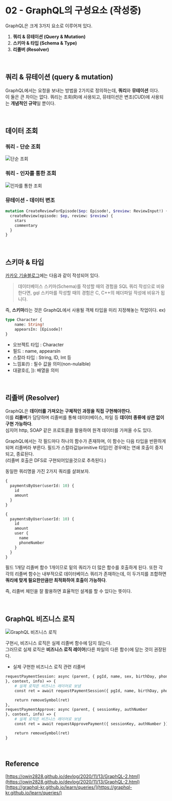 # 02 - GraphQL의 구성요소 (작성중)
GraphQL은 크게 3가지 요소로 이루어져 있다.  
1. **쿼리 & 뮤테이션 (Query & Mutation)**  
2. **스키마 & 타입 (Schema & Type)**  
3. **리졸버 (Resolver)**  

<br>

## 쿼리 & 뮤테이션 (query & mutation)
GraphQL에서는 요청을 보내는 방법을 2가지로 정의하는데, **쿼리**와 **뮤테이션** 이다.  
이 둘은 큰 차이는 없다. 쿼리는 조회(R)에 사용되고, 뮤테이션은 변조(CUD)에 사용되는 **개념적인 규약**일 뿐이다.

<br>

## 데이터 조회

### 쿼리 - 단순 조회  
![단순 조회](https://github.com/l4279625/TIL/blob/main/images/TIL/GraphQL-02_01.PNG)

### 쿼리 - 인자를 통한 조회
![인자를 통한 조회](https://github.com/l4279625/TIL/blob/main/images/TIL/GraphQL-02_02.PNG)


### 뮤테이션 - 데이터 변조
```graphql
mutation CreateReviewForEpisode($ep: Episode!, $review: ReviewInput!) {
  createReview(episode: $ep, review: $review) {
    stars
    commentary
  }
}
```

<br>

## 스키마 & 타입
[카카오 기술블로그](https://tech.kakao.com/2019/08/01/graphql-basic/)에는 다음과 같이 작성되어 있다.
> 데이터베이스 스키마(Schema)를 작성할 때의 경험을 SQL 쿼리 작성으로 비유한다면, gql 스키마를 작성할 때의 경험은 C, C++의 헤더파일 작성에 비유가 됩니다.

즉, **스키마**라는 것은 GraphQL에서 사용될 객체 타입을 미리 지정해놓는 작업이다.
ex)
```graphQL
type Character {
    name: String!
    appearsIn: [Episode]!
}
```
- 오브젝트 타입 : Character
- 필드 : name, appearsIn
- 스칼라 타입 : String, ID, Int 등
- 느낌표(!) : 필수 값을 의미(non-nulalble)
- 대괄호([, ]): 배열을 의미

<br>

## 리졸버 (Resolver)
GraphQL은 **데이터를 가져오는 구체적인 과정을 직접 구현해야한다.**  
이를 **리졸버**가 담당하며 리졸버를 통해 데이터베이스, 파일 등 **데이터 종류에 상관 없이 구현 가능하다**.  
심지어 http, SOAP 같은 프로토콜을 활용하여 원격 데이터를 가져올 수도 있다.  

GraphQL에서는 각 필드마다 하나의 함수가 존재하며, 이 함수는 다음 타입을 반환하게 되며 리졸버라 부른다.
필드가 스칼라값(primitive 타입)인 경우에는 연쇄 호출이 중지되고, 종료된다.  
(리졸버 호출은 DFS로 구현되어있을것으로 추측된다.)  

동일한 쿼리명을 가진 2가지 쿼리를 살펴보자.
```graphql
{
  paymentsByUser(userId: 10) {
    id
    amount
  }
}

{
  paymentsByUser(userId: 10) {
    id
    amount
    user {
      name
      phoneNumber
    }
  }
}
```

필드 1개당 리졸버 함수 1개이므로 밑의 쿼리가 더 많은 함수를 호출하게 된다.
또한 각각의 리졸버 함수는 내부적으로 데이터베이스 쿼리가 존재하는데, 이 두가지를 조합하면 **쿼리에 맞게 필요한만큼만 최적화하여 호출이 가능하다**.  

즉, 리졸버 체인을 잘 활용하면 효율적인 설계를 할 수 있다는 뜻이다.

<br>

## GraphQL 비즈니스 로직
![GraphQL 비즈니스 로직](https://github.com/l4279625/TIL/blob/main/images/TIL/GraphQL-02_03.png)

구현시, 비즈니스 로직은 실제 리졸버 함수에 담지 않는다.  
그러므로 실제 로직은 **비즈니스 로직 레이어**(다른 파일의 다른 함수)에 담는 것이 권장된다.  
- 실제 구현한 비즈니스 로직 관련 리졸버
```graphql
requestPaymentSession: async (parent, { pgId, name, sex, birthDay, phoneNumber, amount, productName, ref 
}, context, info) => {
    # 실제 로직은 비즈니스 레이어로 보냄
    const ret = await requestPaymentSession({ pgId, name, birthDay, phoneNumber, sex, amount, productName, ref })

    return removeSymbol(ret)
},
requestPaymentApprove: async (parent, { sessionKey, authNumber
}, context, info) => {
    # 실제 로직은 비즈니스 레이어로 보냄
    const ret = await requestApprovePayment({ sessionKey, authNumber })

    return removeSymbol(ret)
}
```

<br>

## Reference
[https://owin2828.github.io/devlog/2020/11/13/GraphQL-2.html](https://owin2828.github.io/devlog/2020/11/13/GraphQL-2.html)  
[https://graphql-kr.github.io/learn/queries/](https://graphql-kr.github.io/learn/queries/)
